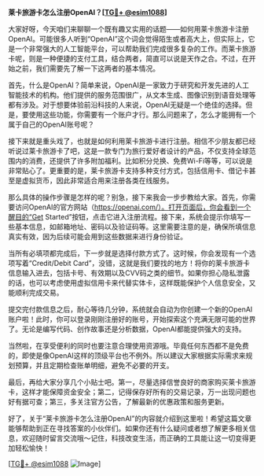 **莱卡旅游卡怎么注册OpenAI？[[TG💪+ @esim1088](https://t.me/s/esim1088)]**

大家好呀，今天咱们来聊聊一个既有趣又实用的话题——如何用莱卡旅游卡注册OpenAI。可能很多人听到“OpenAI”这个词会觉得陌生或者高大上，但实际上，它是一个非常强大的人工智能平台，可以帮助我们完成很多复杂的工作。而莱卡旅游卡呢，则是一种便捷的支付工具，结合两者，简直可以说是天作之合。不过，在开始之前，我们需要先了解一下这两者的基本情况。

首先，什么是OpenAI？简单来说，OpenAI是一家致力于研究和开发先进的人工智能技术的机构。他们提供的服务范围很广，从文本生成、图像识别到语音处理等都有涉及。对于想要体验前沿科技的人来说，OpenAI无疑是一个绝佳的选择。但是，要使用这些功能，你需要有一个账户才行。那么问题来了，怎么才能拥有一个属于自己的OpenAI账号呢？

接下来就是重头戏了，也就是如何利用莱卡旅游卡进行注册。相信不少朋友都已经听说过莱卡旅游卡了吧，这是一款专门为旅行爱好者设计的产品，不仅支持全球范围内的消费，还提供了许多附加福利。比如积分兑换、免费Wi-Fi等等，可以说是非常贴心了。更重要的是，莱卡旅游卡支持多种支付方式，包括信用卡、借记卡甚至是虚拟货币，因此非常适合用来注册各类在线服务。

那么具体的操作步骤是怎样的呢？别急，接下来我会一步步教给大家。首先，你需要访问OpenAI的官方网站（https://openai.com/）。打开页面后，你会看到一个醒目的“Get Started”按钮，点击它进入注册流程。接下来，系统会提示你填写一些基本信息，如邮箱地址、密码以及验证码等。这里需要注意的是，确保所填信息真实有效，因为后续可能会用到这些数据来进行身份验证。

当所有必填项都完成后，下一步就是选择付款方式了。这时候，你会发现有一个选项写着“Credit/Debit Card”，没错，这就是我们要找的地方！将你的莱卡旅游卡信息输入进去，包括卡号、有效期以及CVV码之类的细节。如果你担心隐私泄露的话，也可以考虑使用虚拟信用卡来代替实体卡，这样既能保护个人信息安全，又能顺利完成交易。

提交完付款信息之后，耐心等待几分钟，系统就会自动为你创建一个新的OpenAI账户啦！此时，你可以登录刚刚注册好的账号，开始探索这个充满无限可能的世界了。无论是编写代码、创作故事还是分析数据，OpenAI都能提供强大的支持。

当然啦，在享受便利的同时也要注意合理使用资源哦。毕竟任何东西都不是免费的，即使是像OpenAI这样的顶级平台也不例外。所以建议大家根据实际需求来规划预算，并且定期检查账单明细，避免不必要的开支。

最后，再给大家分享几个小贴士吧。第一，尽量选择信誉良好的商家购买莱卡旅游卡，这样才能保障资金安全；第二，记得保存好所有的交易记录，万一出现问题也好有据可查；第三，多关注官方公告，了解最新的优惠政策和服务更新。

好了，关于“莱卡旅游卡怎么注册OpenAI”的内容就介绍到这里啦！希望这篇文章能够帮助到正在寻找答案的小伙伴们。如果你还有什么疑问或者想了解更多相关信息，欢迎随时留言交流哦～记住，科技改变生活，而正确的工具能让这一切变得更加轻松愉快！

[[TG💪+ @esim1088](https://t.me/s/esim1088) ![Image](https://i.postimg.cc/4NQfJmqS/Snipaste-2025-05-13-00-14-12.png)]